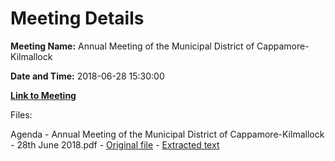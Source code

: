 # Meeting Details

**Meeting Name:** Annual Meeting of the Municipal District of Cappamore-Kilmallock

**Date and Time:** 2018-06-28 15:30:00

**[Link to Meeting](https://www.limerick.ie/council/whats-on/annual-meeting-municipal-district-cappamore-kilmallock-2)**

Files: 

Agenda - Annual Meeting of the Municipal District of Cappamore-Kilmallock - 28th June 2018.pdf - [Original file](https://www.limerick.ie/sites/default/files/media/documents/2018-06/00%20Agenda%2028th%20June%252c%202018%20%281%29.pdf) - [Extracted text](./Agenda%20-%C2%A0Annual%20Meeting%20of%20the%20Municipal%20District%20of%20Cappamore-Kilmallock%20-%2028th%20June%202018.md)

